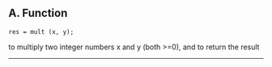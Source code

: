 ## A. Function ##

```res = mult (x, y);```

to multiply two integer numbers x and y (both >=0), and to return the result
__________________
